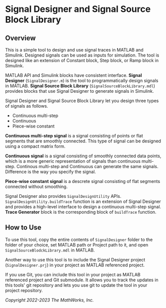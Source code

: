 # Signal Designer and Signal Source Block Library

## Overview

This is a simple tool to design and use signal traces
in MATLAB and Simulink.
Designed signals can be used as inputs for simulation.
The tool is designed like an extension of
Constant block, Step block, or Ramp block in Simulink.

MATLAB API and Simulink blocks have consistent interface.
**Signal Designer** (`SignalDesigner.m`) is the tool to
programmatically design signals in MATLAB.
**Signal Source Block Library** (`SignalSourceBlockLibrary.mdl`)
provides blocks that use Signal Designer
to generate signals in Simulink.

Signal Designer and Signal Source Block Library
let you design three types of signals as follows.

- Continuous multi-step
- Continuous
- Piece-wise constant

**Continuous multi-step signal** is
a signal consisting of points or flat segments
that are smoothly connected.
This type of signal can be designed using a compact matrix form.

**Continuous signal** is
a signal consisting of smoothly connected data points,
which is a more generic representation of signals
than continuous multi-step.
Continous multi-step and Continuous can
generate the same signals.
Difference is the way you specify the signal.

**Piece-wise constant signal** is
a descrete signal consisting of flat segments
connected without smoothing.

Signal Designer also provides `SignalDesignUtility` APIs.
`SignalDesignUtility.buildTrace` function
is an extension of Signal Designer and
provides a high-level interface to
design a continuous multi-step signal.
**Trace Generator** block is the corresponding block
of `buildTrace` function.

## How to Use

To use this tool, copy the entire contents of
`SignalDesigner` folder to the folder of your choice,
set MATLAB path or Project path to it,
and open `SignalSourceBlodckLibrary.mdl` in MATLAB.

Another way to use this tool is to
include the Signal Designer project (`SignalDesigner.prj`)
in your project as MATLAB referenced project.

If you use Git,
you can include this tool in your project as
MATLAB referenced project and Git submodule.
It allows you to track the updates in
this tools' git repository and
lets you use git to update the tool
in your project repository.

_Copyright 2022-2023 The MathWorks, Inc._

